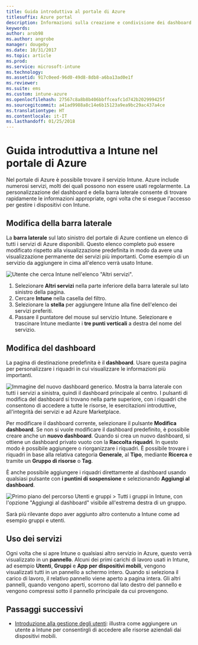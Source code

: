 ```yaml
---
title: Guida introduttiva al portale di Azure
titlesuffix: Azure portal
description: Informazioni sulla creazione e condivisione dei dashboard di Intune nel portale di Azure.
keywords: 
author: arob98
ms.author: angrobe
manager: dougeby
ms.date: 10/31/2017
ms.topic: article
ms.prod: 
ms.service: microsoft-intune
ms.technology: 
ms.assetid: 917c0eed-96d0-49d8-8db8-a6ba13ad0e1f
ms.reviewer: 
ms.suite: ems
ms.custom: intune-azure
ms.openlocfilehash: 27567c8a8b8b406bbffceafc1d742b202999425f
ms.sourcegitcommit: a41ad9988a8c14e6b15123a9ea9bc29ac437a4ce
ms.translationtype: HT
ms.contentlocale: it-IT
ms.lasthandoff: 01/25/2018
---
```

# <a name="getting-started-with-intune-in-the-azure-portal"></a>Guida introduttiva a Intune nel portale di Azure

Nel portale di Azure è possibile trovare il servizio Intune. Azure include numerosi servizi, molti dei quali possono non essere usati regolarmente. La personalizzazione del dashboard e della barra laterale consente di trovare rapidamente le informazioni appropriate, ogni volta che si esegue l'accesso per gestire i dispositivi con Intune.

## <a name="changing-the-sidebar"></a>Modifica della barra laterale

La __barra laterale__ sul lato sinistro del portale di Azure contiene un elenco di tutti i servizi di Azure disponibili. Questo elenco completo può essere modificato rispetto alla visualizzazione predefinita in modo da avere una visualizzazione permanente dei servizi più importanti. Come esempio di un servizio da aggiungere in cima all'elenco verrà usato Intune.

![Utente che cerca Intune nell'elenco "Altri servizi".](./media/azure-add-intune1.png)

1. Selezionare **Altri servizi** nella parte inferiore della barra laterale sul lato sinistro della pagina.
2. Cercare **Intune** nella casella del filtro.
3. Selezionare la **stella** per aggiungere Intune alla fine dell'elenco dei servizi preferiti.
4. Passare il puntatore del mouse sul servizio Intune. Selezionare e trascinare Intune mediante i **tre punti verticali** a destra del nome del servizio.

## <a name="changing-the-dashboard"></a>Modifica del dashboard

La pagina di destinazione predefinita è il **dashboard**. Usare questa pagina per personalizzare i riquadri in cui visualizzare le informazioni più importanti.

![Immagine del nuovo dashboard generico. Mostra la barra laterale con tutti i servizi a sinistra, quindi il dashboard principale al centro. I pulsanti di modifica del dashboard si trovano nella parte superiore, con i riquadri che consentono di accedere a tutte le risorse, le esercitazioni introduttive, all'integrità dei servizi e ad Azure Marketplace.](./media/azure-default-dashboard.png)

Per modificare il dashboard corrente, selezionare il pulsante **Modifica dashboard**. Se non si vuole modificare il dashboard predefinito, è possibile creare anche un **nuovo dashboard**. Quando si crea un nuovo dashboard, si ottiene un dashboard privato vuoto con la **Raccolta riquadri**. In questo modo è possibile aggiungere o riorganizzare i riquadri. È possibile trovare i riquadri in base alla relativa categoria **Generale**, al **Tipo**, mediante **Ricerca** e tramite un **Gruppo di risorse** o **Tag**.

È anche possibile aggiungere i riquadri direttamente al dashboard usando qualsiasi pulsante con **i puntini di sospensione** e selezionando **Aggiungi al dashboard**.

![Primo piano del percorso Utenti e gruppi > Tutti i gruppi in Intune, con l'opzione "Aggiungi al dashboard" visibile all'estrema destra di un gruppo.](./media/azure-pin-to-dashboard.png)

Sarà più rilevante dopo aver aggiunto altro contenuto a Intune come ad esempio gruppi e utenti.

## <a name="using-services"></a>Uso dei servizi

Ogni volta che si apre Intune o qualsiasi altro servizio in Azure, questo verrà visualizzato in un **pannello**. Alcuni dei primi carichi di lavoro usati in Intune, ad esempio **Utenti**, **Gruppi** e **App per dispositivi mobili**, vengono visualizzati tutti in un pannello a schermo intero. Quando si seleziona il carico di lavoro, il relativo pannello viene aperto a pagina intera. Gli altri pannelli, quando vengono aperti, scorrono dal lato destro del pannello e vengono compressi sotto il pannello principale da cui provengono.

## <a name="next-steps"></a>Passaggi successivi

* [Introduzione alla gestione degli utenti](get-started-users.md): illustra come aggiungere un utente a Intune per consentirgli di accedere alle risorse aziendali dai dispositivi mobili.
